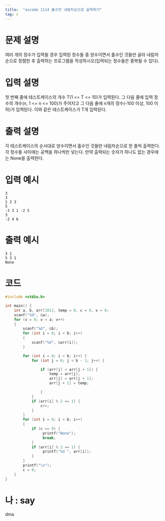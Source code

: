 ```yaml
---
title:  "ascode 1114 홀수만 내림차순으로 출력하기"
tag: c
---
```

# 문제 설명
여러 개의 정수가 입력될 경우 입력된 정수들 중 양수이면서 홀수인 것들만 골라 내림차순으로 정렬한 후 출력하는 프로그램을 작성하시오(입력되는 정수들은 중복될 수 있다).
# 입력 설명
첫 번째 줄에 테스트케이스의 개수 T(1 <= T <= 10)가 입력된다. 그 다음 줄에 입력 정수의 개수(n, 1 <= n <= 100)가 주어지고 그 다음 줄에 n개의 정수(-100 이상, 100 이하)가 입력된다. 이와 같은 테스트케이스가 T개 입력된다.
# 출력 설명
각 테스트케이스의 순서대로 양수이면서 홀수인 것들만 내림차순으로 한 줄씩 출력한다. 각 정수들 사이에는 공백을 하나씩만 넣는다. 만약 출력되는 숫자가 하나도 없는 경우에는 None을 출력한다.

# 입력 예시
```
3
3
1 2 3
5
-3 3 1 -2 5
3
-2 4 6
```
# 출력 예시
```
3 1
5 3 1
None
```
# 코드

```c
#include <stdio.h>

int main() {
    int a, b, arr[101], temp = 0, c = 0, v = 0;
    scanf("%d", &a);
    for (v = 0; v < a; v++)
    {
        scanf("%d", &b);
        for (int i = 0; i < b; i++)
        {
            scanf("%d", &arr[i]);
        }

        for (int i = 0; i < b; i++) {
            for (int j = 0; j < b - 1; j++) {

                if (arr[j] < arr[j + 1]) {
                    temp = arr[j];
                    arr[j] = arr[j + 1];
                    arr[j + 1] = temp;

                }
            }
            if (arr[i] % 2 == 1) {
                c++;
            }
        }
        for (int i = 0; i < b; i++)
        {
            if (c == 0) {
                 printf("None");
                 break;
            }
            if (arr[i] % 2 == 1) {
                 printf("%d ", arr[i]);
            }
        }
        printf("\n");
        c = 0;
    }
}
```

# 나 : say
dma